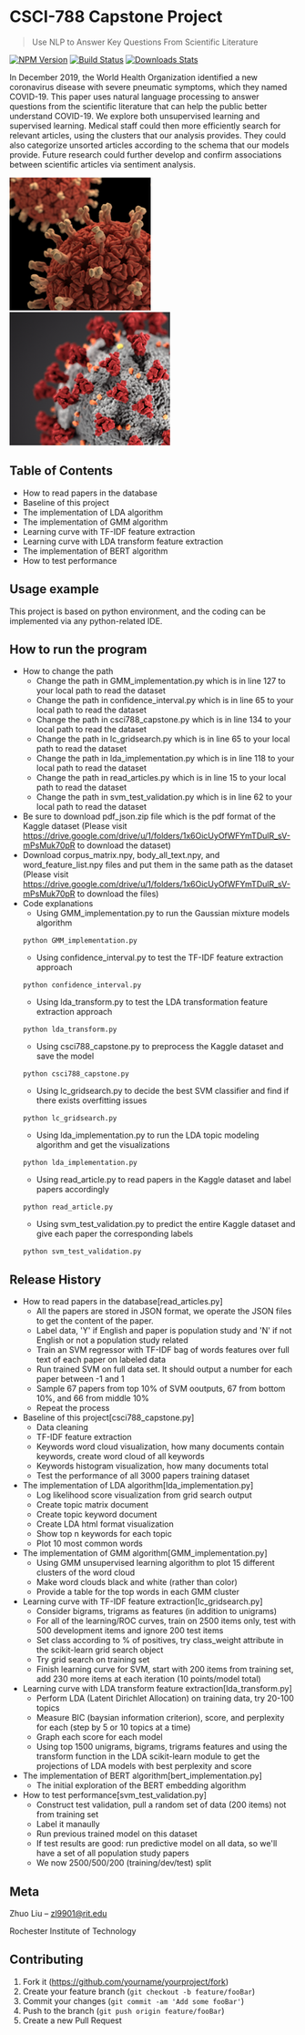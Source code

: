 # CSCI-788 Capstone Project
> Use NLP to Answer Key Questions From Scientific Literature

[![NPM Version][npm-image]][npm-url]
[![Build Status][travis-image]][travis-url]
[![Downloads Stats][npm-downloads]][npm-url]

In December 2019, the World Health Organization identified a new coronavirus disease with severe pneumatic symptoms, which they named COVID-19. This paper uses natural language processing to answer questions from the scientific literature that can help the public better understand COVID-19. We explore both unsupervised learning and supervised learning. Medical staff could then more efficiently search for relevant articles, using the clusters that our analysis provides. They could also categorize unsorted articles according to the schema that our models provide. Future research could further develop and confirm associations between scientific articles via sentiment analysis. 

![](header1.png)
![](header2.png)


## Table of Contents 
- How to read papers in the database
- Baseline of this project
- The implementation of LDA algorithm
- The implementation of GMM algorithm
- Learning curve with TF-IDF feature extraction
- Learning curve with LDA transform feature extraction
- The implementation of BERT algorithm
- How to test performance

## Usage example

This project is based on python environment, and the coding can be implemented via any python-related IDE.

## How to run the program
* How to change the path 
   * Change the path in GMM_implementation.py which is in line 127 to your local path to read the dataset
   * Change the path in confidence_interval.py which is in line 65 to your local path to read the dataset
   * Change the path in csci788_capstone.py which is in line 134 to your local path to read the dataset
   * Change the path in lc_gridsearch.py which is in line 65 to your local path to read the dataset
   * Change the path in lda_implementation.py which is in line 118 to your local path to read the dataset
   * Change the path in read_articles.py which is in line 15 to your local path to read the dataset
   * Change the path in svm_test_validation.py which is in line 62 to your local path to read the dataset
* Be sure to download pdf_json.zip file which is the pdf format of the Kaggle dataset (Please visit https://drive.google.com/drive/u/1/folders/1x6OicUyOfWFYmTDulR_sV-mPsMuk70pR to download the dataset)
* Download corpus_matrix.npy, body_all_text.npy, and word_feature_list.npy files and put them in the same path as the dataset (Please visit https://drive.google.com/drive/u/1/folders/1x6OicUyOfWFYmTDulR_sV-mPsMuk70pR to download the files)
* Code explanations
   * Using GMM_implementation.py to run the Gaussian mixture models algorithm
   ```
   python GMM_implementation.py
   ```
   * Using confidence_interval.py to test the TF-IDF feature extraction approach
   ```
   python confidence_interval.py
   ```
   * Using lda_transform.py to test the LDA transformation feature extraction approach
   ```
   python lda_transform.py
   ```
   * Using csci788_capstone.py to preprocess the Kaggle dataset and save the model
   ```
   python csci788_capstone.py
   ```
   * Using lc_gridsearch.py to decide the best SVM classifier and find if there exists overfitting issues
   ```
   python lc_gridsearch.py
   ```
   * Using lda_implementation.py to run the LDA topic modeling algorithm and get the visualizations
   ```
   python lda_implementation.py
   ```
   * Using read_article.py to read papers in the Kaggle dataset and label papers accordingly
   ```
   python read_article.py
   ```
   * Using svm_test_validation.py to predict the entire Kaggle dataset and give each paper the corresponding labels
   ```
   python svm_test_validation.py
   ```

## Release History

* How to read papers in the database[read_articles.py]
    * All the papers are stored in JSON format, we operate the JSON files to get the content of the paper. 
    * Label data, 'Y' if English and paper is population study and 'N' if not English or not a population study related
    * Train an SVM regressor with TF-IDF bag of words features over full text of each paper on labeled data
    * Run trained SVM on full data set. It should output a number for each paper between -1 and 1
    * Sample 67 papers from top 10% of SVM ooutputs, 67 from bottom 10%, and 66 from middle 10%
    * Repeat the process
* Baseline of this project[csci788_capstone.py]
    * Data cleaning
    * TF-IDF feature extraction
    * Keywords word cloud visualization, how many documents contain keywords, create word cloud of all keywords
    * Keywords histogram visualization, how many documents total
    * Test the performance of all 3000 papers training dataset
* The implementation of LDA algorithm[lda_implementation.py]
    * Log likelihood score visualization from grid search output
    * Create topic matrix document
    * Create topic keyword document
    * Create LDA html format visualization
    * Show top n keywords for each topic
    * Plot 10 most common words
* The implementation of GMM algorithm[GMM_implementation.py]
    * Using GMM unsupervised learning algorithm to plot 15 different clusters of the word cloud
    * Make word clouds black and white (rather than color)
    * Provide a table for the top words in each GMM cluster
* Learning curve with TF-IDF feature extraction[lc_gridsearch.py]
    * Consider bigrams, trigrams as features (in addition to unigrams)
    * For all of the learning/ROC curves, train on 2500 items only, test with 500 development items and ignore 200 test items
    * Set class according to % of positives, try class_weight attribute in the scikit-learn grid search object
    * Try grid search on training set
    * Finish learning curve for SVM, start with 200 items from training set, add 230 more items at each iteration (10 points/model total)
* Learning curve with LDA transform feature extraction[lda_transform.py]
    * Perform LDA (Latent Dirichlet Allocation) on training data, try 20-100 topics
    * Measure BIC (baysian information criterion), score, and perplexity for each (step by 5 or 10 topics at a time)
    * Graph each score for each model
    * Using top 1500 unigrams, bigrams, trigrams features and using the transform function in the LDA scikit-learn module to get the projections of LDA models with best perplexity and score
* The implementation of BERT algorithm[bert_implementation.py]
    * The initial exploration of the BERT embedding algorithm
* How to test performance[svm_test_validation.py]
    * Construct test validation, pull a random set of data (200 items) not from training set
    * Label it manaully
    * Run previous trained model on this dataset
    * If test results are good: run predictive model on all data, so we'll have a set of all population study papers
    * We now 2500/500/200 (training/dev/test) split

## Meta

Zhuo Liu  – zl9901@rit.edu

Rochester Institute of Technology


## Contributing

1. Fork it (<https://github.com/yourname/yourproject/fork>)
2. Create your feature branch (`git checkout -b feature/fooBar`)
3. Commit your changes (`git commit -am 'Add some fooBar'`)
4. Push to the branch (`git push origin feature/fooBar`)
5. Create a new Pull Request

<!-- Markdown link & img dfn's -->
[npm-image]: https://img.shields.io/npm/v/datadog-metrics.svg?style=flat-square
[npm-url]: https://npmjs.org/package/datadog-metrics
[npm-downloads]: https://img.shields.io/npm/dm/datadog-metrics.svg?style=flat-square
[travis-image]: https://img.shields.io/travis/dbader/node-datadog-metrics/master.svg?style=flat-square
[travis-url]: https://travis-ci.org/dbader/node-datadog-metrics
[wiki]: https://github.com/yourname/yourproject/wiki
